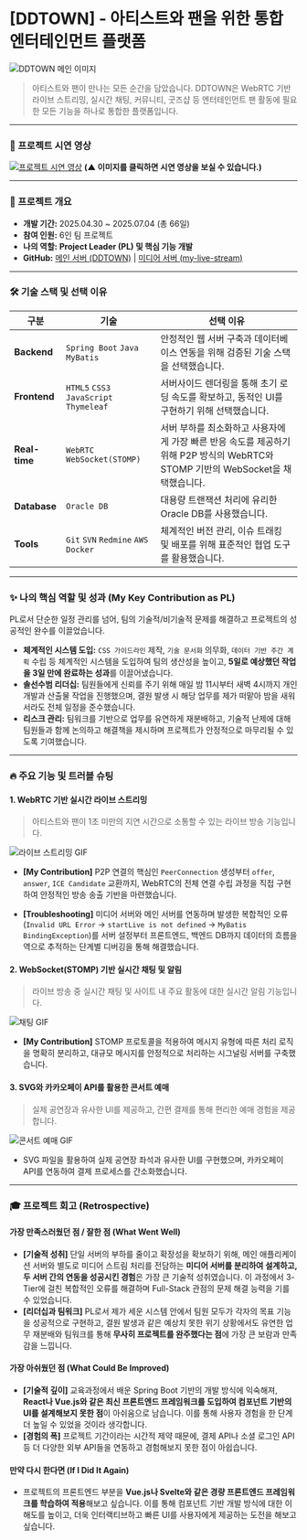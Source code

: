 # [DDTOWN] - 아티스트와 팬을 위한 통합 엔터테인먼트 플랫폼

![DDTOWN 메인 이미지](https://github.com/user-attachments/assets/e9dc66a4-b080-4284-a1e0-f9e418b3ad87)

> 아티스트와 팬이 만나는 모든 순간을 담았습니다. DDTOWN은 WebRTC 기반 라이브 스트리밍, 실시간 채팅, 커뮤니티, 굿즈샵 등 엔터테인먼트 팬 활동에 필요한 모든 기능을 하나로 통합한 플랫폼입니다.

---

### 🎥 프로젝트 시연 영상

[![프로젝트 시연 영상](https://github.com/user-attachments/assets/8480e8c4-7fcb-41e2-ad03-160e973e7fde)](https://youtu.be/dAuoKMYXm2g)
**(▲ 이미지를 클릭하면 시연 영상을 보실 수 있습니다.)**

---

### 📖 프로젝트 개요

- **개발 기간:** 2025.04.30 ~ 2025.07.04 (총 66일)
- **참여 인원:** 6인 팀 프로젝트
- **나의 역할:** **Project Leader (PL) 및 핵심 기능 개발**
- **GitHub:** [메인 서버 (DDTOWN)](https://github.com/GENATHEHUMAN/DDTOWN) | [미디어 서버 (my-live-stream)](https://github.com/GENATHEHUMAN/my-live-stream)

---

### 🛠️ 기술 스택 및 선택 이유

| 구분 | 기술 | 선택 이유 |
|---|---|---|
| **Backend** | `Spring Boot` `Java` `MyBatis` | 안정적인 웹 서버 구축과 데이터베이스 연동을 위해 검증된 기술 스택을 선택했습니다. |
| **Frontend** | `HTML5` `CSS3` `JavaScript` `Thymeleaf` | 서버사이드 렌더링을 통해 초기 로딩 속도를 확보하고, 동적인 UI를 구현하기 위해 선택했습니다. |
| **Real-time** | `WebRTC` `WebSocket(STOMP)` | 서버 부하를 최소화하고 사용자에게 가장 빠른 반응 속도를 제공하기 위해 P2P 방식의 WebRTC와 STOMP 기반의 WebSocket을 채택했습니다. |
| **Database** | `Oracle DB` | 대용량 트랜잭션 처리에 유리한 Oracle DB를 사용했습니다. |
| **Tools** | `Git` `SVN` `Redmine` `AWS` `Docker` | 체계적인 버전 관리, 이슈 트래킹 및 배포를 위해 표준적인 협업 도구를 활용했습니다. |

---

### ✨ 나의 핵심 역할 및 성과 (My Key Contribution as PL)

PL로서 단순한 일정 관리를 넘어, 팀의 기술적/비기술적 문제를 해결하고 프로젝트의 성공적인 완수를 이끌었습니다.

* **체계적인 시스템 도입:** `CSS 가이드라인` 제작, `기술 문서화` 의무화, `데이터 기반 주간 계획` 수립 등 체계적인 시스템을 도입하여 팀의 생산성을 높이고, **5일로 예상했던 작업을 3일 만에 완료하는 성과**를 이끌어냈습니다.
* **솔선수범 리더십:** 팀원들에게 신뢰를 주기 위해 매일 밤 11시부터 새벽 4시까지 개인 개발과 산출물 작업을 진행했으며, 결원 발생 시 해당 업무를 제가 떠맡아 밤을 새워서라도 전체 일정을 준수했습니다.
* **리스크 관리:** 팀워크를 기반으로 업무를 유연하게 재분배하고, 기술적 난제에 대해 팀원들과 함께 논의하고 해결책을 제시하며 프로젝트가 안정적으로 마무리될 수 있도록 기여했습니다.

---

### 🔥 주요 기능 및 트러블 슈팅

#### 1. WebRTC 기반 실시간 라이브 스트리밍
> 아티스트와 팬이 1초 미만의 지연 시간으로 소통할 수 있는 라이브 방송 기능입니다.

![라이브 스트리밍 GIF](여기에_라이브_스트리밍_관련_GIF_링크)

-   **[My Contribution]** P2P 연결의 핵심인 `PeerConnection` 생성부터 `offer`, `answer`, `ICE Candidate` 교환까지, WebRTC의 전체 연결 수립 과정을 직접 구현하여 안정적인 방송 송출 기반을 마련했습니다.

-   **[Troubleshooting]** 미디어 서버와 메인 서버를 연동하며 발생한 복합적인 오류(`Invalid URL Error` → `startLive is not defined` → `MyBatis BindingException`)를 서버 설정부터 프론트엔드, 백엔드 DB까지 데이터의 흐름을 역으로 추적하는 단계별 디버깅을 통해 해결했습니다.

#### 2. WebSocket(STOMP) 기반 실시간 채팅 및 알림
> 라이브 방송 중 실시간 채팅 및 사이트 내 주요 활동에 대한 실시간 알림 기능입니다.

![채팅 GIF](여기에_채팅_기능_관련_GIF_링크)

-   **[My Contribution]** STOMP 프로토콜을 적용하여 메시지 유형에 따른 처리 로직을 명확히 분리하고, 대규모 메시지를 안정적으로 처리하는 시그널링 서버를 구축했습니다.

#### 3. SVG와 카카오페이 API를 활용한 콘서트 예매
> 실제 공연장과 유사한 UI를 제공하고, 간편 결제를 통해 편리한 예매 경험을 제공합니다.

![콘서트 예매 GIF](https://github.com/GENATHEHUMAN/DDTOWN/blob/main/docs/GIF/DDTOWN_Concert.gif)

-   SVG 파일을 활용하여 실제 공연장 좌석과 유사한 UI를 구현했으며, 카카오페이 API를 연동하여 결제 프로세스를 간소화했습니다.

---

### 🎓 프로젝트 회고 (Retrospective)

#### **가장 만족스러웠던 점 / 잘한 점 (What Went Well)**

* **[기술적 성취]** 단일 서버의 부하를 줄이고 확장성을 확보하기 위해, 메인 애플리케이션 서버와 별도로 미디어 스트림 처리를 전담하는 **미디어 서버를 분리하여 설계하고, 두 서버 간의 연동을 성공시킨 경험**은 가장 큰 기술적 성취였습니다. 이 과정에서 3-Tier에 걸친 복합적인 오류를 해결하며 Full-Stack 관점의 문제 해결 능력을 기를 수 있었습니다.
* **[리더십과 팀워크]** PL로서 제가 세운 시스템 안에서 팀원 모두가 각자의 목표 기능을 성공적으로 구현하고, 결원 발생과 같은 예상치 못한 위기 상황에서도 유연한 업무 재분배와 팀워크를 통해 **무사히 프로젝트를 완주했다는 점**에 가장 큰 보람과 만족감을 느낍니다.

#### **가장 아쉬웠던 점 (What Could Be Improved)**

* **[기술적 깊이]** 교육과정에서 배운 Spring Boot 기반의 개발 방식에 익숙해져, **React나 Vue.js와 같은 최신 프론트엔드 프레임워크를 도입하여 컴포넌트 기반의 UI를 설계해보지 못한 점**이 아쉬움으로 남습니다. 이를 통해 사용자 경험을 한 단계 더 높일 수 있었을 것이라 생각합니다.
* **[경험의 폭]** 프로젝트 기간이라는 시간적 제약 때문에, 결제 API나 소셜 로그인 API 등 더 다양한 외부 API들을 연동하고 경험해보지 못한 점이 아쉽습니다.

#### **만약 다시 한다면 (If I Did It Again)**

* 프로젝트의 프론트엔드 부분을 **Vue.js나 Svelte와 같은 경량 프론트엔드 프레임워크를 학습하여 적용**해보고 싶습니다. 이를 통해 컴포넌트 기반 개발 방식에 대한 이해도를 높이고, 더욱 인터랙티브하고 빠른 UI를 사용자에게 제공하는 도전을 해보고 싶습니다.
